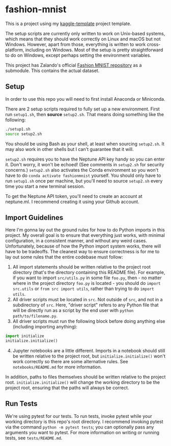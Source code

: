 # fashion-mnist
This is a project using my [kaggle-template](https://github.com/vicramr/kaggle-template) project template.

The setup scripts are currently only written to work on Unix-based systems, which means that they should work correctly on Linux and macOS but not Windows. However, apart from those, everything is written to work cross-platform, including on Windows. Most of the setup is pretty straightforward to do on Windows, except perhaps setting the environment variables.

This project has Zalando's official [Fashion MNIST repository](https://github.com/zalandoresearch/fashion-mnist) as a submodule. This contains the actual dataset.

## Setup
In order to use this repo you will need to first install Anaconda or Miniconda.

There are 2 setup scripts required to fully set up a new environment. First run `setup1.sh`, then **source** `setup2.sh`. That means doing something like the following:
```bash
./setup1.sh
source setup2.sh
```
You should be using Bash as your shell, at least when sourcing `setup2.sh`. It may also work in other shells but I can't guarantee that it will.

`setup2.sh` requires you to have the Neptune API key handy so you can enter it. Don't worry, it won't be echoed! (See comments in `setup2.sh` for security concerns.) `setup2.sh` also activates the Conda environment so you won't have to do `conda activate fashionmnist` yourself. You should only have to run `setup1.sh` once per machine, but you'll need to source `setup2.sh` every time you start a new terminal session.

To get the Neptune API token, you'll need to create an account at neptune.ml. I recommend creating it using your Github account.

## Import Guidelines
Here I'm gonna lay out the ground rules for how to do Python imports in this project. My overall goal is to ensure that everything just works, with minimal configuration, in a consistent manner, and without any weird cases. Unfortunately, because of how the Python import system works, there will have to be tradeoffs. The cleanest way to ensure correctness is for me to lay out some rules that the entire codebase must follow:
1. All import statements should be written relative to the project root directory (that's the directory containing this README file). For example, if you want to import `src/utils.py` in some file `foo.py`, then - no matter where in the project directory `foo.py` is located - you should do `import src.utils` or `from src import utils`, rather than trying to do `import utils`.
2. All driver scripts must be located in `src`. Not outside of `src`, and not in a subdirectory of `src`. Here, "driver script" refers to any Python file that will be directly run as a script by the end user with `python path/to/filename.py`.
3. All driver scripts must run the following block before doing anything else (including importing anything):
```python
import initialize
initialize.initialize()
```

4. Jupyter notebooks are a little different. Imports in a notebook should still be written relative to the project root, but `initialize.initialize()` won't work correctly so there are some alternative rules. See `notebooks/README.md` for more information.

In addition, paths to files themselves should be written relative to the project root. `initialize.initialize()` will change the working directory to be the project root, ensuring that the paths will always be correct.

## Run Tests
We're using pytest for our tests. To run tests, invoke pytest while your working directory is this repo's root directory. I recommend invoking pytest via the command `python -m pytest tests`; you can optionally pass any arguments you want to pytest. For more information on writing or running tests, see `tests/README.md`.
